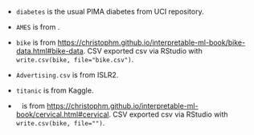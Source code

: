 * `diabetes` is the usual PIMA diabetes from UCI repository.

* `AMES` is from .

* `bike` is from https://christophm.github.io/interpretable-ml-book/bike-data.html#bike-data. CSV exported csv via RStudio with `write.csv(bike, file="bike.csv")`.

* `Advertising.csv` is from ISLR2.

* `titanic` is from Kaggle.

* ` ` is from https://christophm.github.io/interpretable-ml-book/cervical.html#cervical. CSV exported csv via RStudio with `write.csv(bike, file="")`.